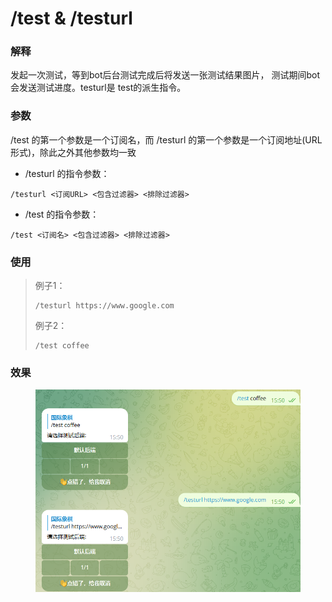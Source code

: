 # /test & /testurl

### 解释

发起一次测试，等到bot后台测试完成后将发送一张测试结果图片， 测试期间bot会发送测试进度。testurl是 test的派生指令。

### 参数

/test 的第一个参数是一个订阅名，而 /testurl 的第一个参数是一个订阅地址(URL形式)，除此之外其他参数均一致

* /testurl 的指令参数：

```
/testurl <订阅URL> <包含过滤器> <排除过滤器>
```

* /test 的指令参数：

```
/test <订阅名> <包含过滤器> <排除过滤器>
```

### 使用

> 例子1：
>
> ```
> /testurl https://www.google.com
> ```
>
> 例子2：
>
> ```
> /test coffee
> ```



### 效果

<figure><img src="../.gitbook/assets/image (2).png" alt=""><figcaption></figcaption></figure>
